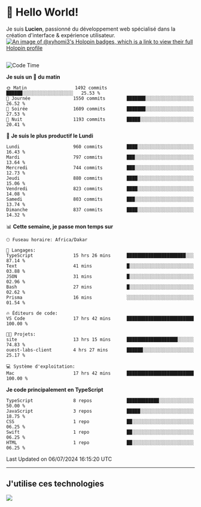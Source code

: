 # 👋 Hello World!

Je suis **Lucien**, passionné du développement web spécialisé dans la création d'interface & expérience utilisateur.
[![An image of @xyhomi3's Holopin badges, which is a link to view their full Holopin profile](https://holopin.me/xyhomi3)](https://holopin.io/@xyhomi3)

##

<!--START_SECTION:waka-->
![Code Time](http://img.shields.io/badge/Code%20Time-1%2C502%20hrs%2022%20mins-blue)

**Je suis un 🐤 du matin** 

```text
🌞 Matin                  1492 commits        ██████░░░░░░░░░░░░░░░░░░░   25.53 % 
🌆 Journée                1550 commits        ███████░░░░░░░░░░░░░░░░░░   26.52 % 
🌃 Soirée                 1609 commits        ███████░░░░░░░░░░░░░░░░░░   27.53 % 
🌙 Nuit                   1193 commits        █████░░░░░░░░░░░░░░░░░░░░   20.41 % 
```
📅 **Je suis le plus productif le Lundi** 

```text
Lundi                    960 commits         ████░░░░░░░░░░░░░░░░░░░░░   16.43 % 
Mardi                    797 commits         ███░░░░░░░░░░░░░░░░░░░░░░   13.64 % 
Mercredi                 744 commits         ███░░░░░░░░░░░░░░░░░░░░░░   12.73 % 
Jeudi                    880 commits         ████░░░░░░░░░░░░░░░░░░░░░   15.06 % 
Vendredi                 823 commits         ████░░░░░░░░░░░░░░░░░░░░░   14.08 % 
Samedi                   803 commits         ███░░░░░░░░░░░░░░░░░░░░░░   13.74 % 
Dimanche                 837 commits         ████░░░░░░░░░░░░░░░░░░░░░   14.32 % 
```


📊 **Cette semaine, je passe mon temps sur** 

```text
🕑︎ Fuseau horaire: Africa/Dakar

💬 Langages: 
TypeScript               15 hrs 26 mins      ██████████████████████░░░   87.14 % 
Text                     41 mins             █░░░░░░░░░░░░░░░░░░░░░░░░   03.88 % 
JSON                     31 mins             █░░░░░░░░░░░░░░░░░░░░░░░░   02.96 % 
Bash                     27 mins             █░░░░░░░░░░░░░░░░░░░░░░░░   02.62 % 
Prisma                   16 mins             ░░░░░░░░░░░░░░░░░░░░░░░░░   01.54 % 

🔥 Éditeurs de code: 
VS Code                  17 hrs 42 mins      █████████████████████████   100.00 % 

🐱‍💻 Projets: 
site                     13 hrs 15 mins      ███████████████████░░░░░░   74.83 % 
ouest-labs-client        4 hrs 27 mins       ██████░░░░░░░░░░░░░░░░░░░   25.17 % 

💻 Système d'exploitation: 
Mac                      17 hrs 42 mins      █████████████████████████   100.00 % 
```

**Je code principalement en TypeScript** 

```text
TypeScript               8 repos             ████████████░░░░░░░░░░░░░   50.00 % 
JavaScript               3 repos             █████░░░░░░░░░░░░░░░░░░░░   18.75 % 
CSS                      1 repo              ██░░░░░░░░░░░░░░░░░░░░░░░   06.25 % 
Swift                    1 repo              ██░░░░░░░░░░░░░░░░░░░░░░░   06.25 % 
HTML                     1 repo              ██░░░░░░░░░░░░░░░░░░░░░░░   06.25 % 
```




 Last Updated on 06/07/2024 16:15:20 UTC
<!--END_SECTION:waka-->
---

## J'utilise ces technologies

<p align="left">
  <a href="https://skillicons.dev">
    <img src="https://skillicons.dev/icons?i=ts,js,md,scss,tailwind,react,docker,express,astro,vite,nextjs,vercel,figma,ableton" />
  </a>
</p>

